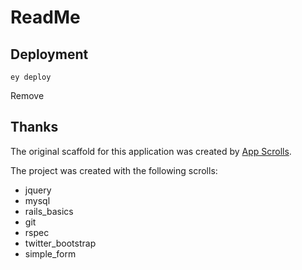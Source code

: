 # ReadMe


## Deployment

```
ey deploy
```
Remove
## Thanks

The original scaffold for this application was created by [App Scrolls](http://appscrolls.org).

The project was created with the following scrolls:

* jquery
* mysql
* rails_basics
* git
* rspec
* twitter_bootstrap
* simple_form


